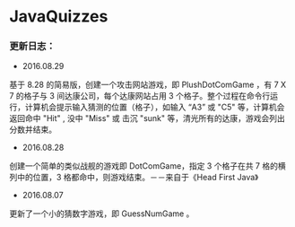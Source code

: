 # JavaQuizzes

### 更新日志：

- 2016.08.29

基于 8.28 的简易版，创建一个攻击网站游戏，即 PlushDotComGame ，有 7 X 7 的格子与 3 间达康公司，每个达康网站占用 3 个格子。整个过程在命令行运行，计算机会提示输入猜测的位置（格子），如输入 “A3” 或 "C5" 等，计算机会返回命中 "Hit" , 没中 "Miss" 或 击沉 "sunk" 等，清光所有的达康，游戏会列出分数并结束。

- 2016.08.28

创建一个简单的类似战舰的游戏即 DotComGame，指定 3 个格子在共 7 格的横列中的位置，3 格都命中，则游戏结束。－－来自于《Head First Java》

- 2016.08.07

更新了一个小的猜数字游戏，即 GuessNumGame 。